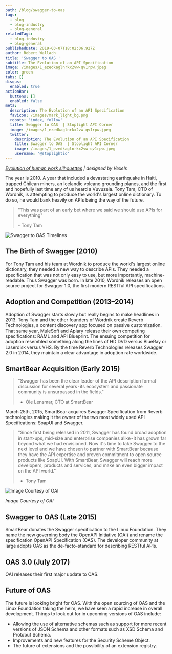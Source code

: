 ```yaml
---
path: /blog/swagger-to-oas
tags:
  - blog
  - blog-industry
  - blog-general
relatedTags:
  - blog-industry
  - blog-general
publishedDate: 2019-03-07T18:02:06.927Z
author: Robert Wallach
title: 'Swagger to OAS '
subtitle: The Evolution of an API Specification
image: /images/1_ezedkaglnrkx2vw-qv1rpw.jpeg
color: green
tabs: []
disqus:
  enabled: true
actionBar:
  buttons: []
  enabled: false
meta:
  description: The Evolution of an API Specification
  favicon: /images/mark_light_bg.png
  robots: 'index, follow'
  title: Swagger to OAS  | Stoplight API Corner
  image: /images/1_ezedkaglnrkx2vw-qv1rpw.jpeg
  twitter:
    description: The Evolution of an API Specification
    title: Swagger to OAS  | Stoplight API Corner
    image: /images/1_ezedkaglnrkx2vw-qv1rpw.jpeg
    username: '@stoplightio'
---
```

*[Evolution of human work silhouettes](www.vexels.com%2Fvectors%2Fpreview%2F71108%2Fevolution-of-human-work-silhouettes%22%3E%20Evolution%20of%20human%20work%20silhouettes) | designed by Vexels*

The year is 2010. A year that included a devastating earthquake in Haiti, trapped Chilean miners, an Icelandic volcano grounding planes, and the first and hopefully last time any of us heard a Vuvuzela. Tony Tam, CTO of Wordnik, is attempting to produce the world's largest online dictionary. To do so, he would bank heavily on APIs being the way of the future.

> "This was part of an early bet where we said we should use APIs for everything"
>
> \- Tony Tam

![Swagger to OAS Timelines](/images/swagger-to-oas.png "Swagger to OAS Timelines")

## The Birth of Swagger (2010)

For Tony Tam and his team at Wordnik to produce the world's largest online dictionary, they needed a new way to describe APIs. They needed a specification that was not only easy to use, but more importantly, machine-readable. Thus Swagger was born. In late 2010, Wordnik releases an open source project for Swagger 1.0, the first modern RESTful API specifications.

## Adoption and Competition (2013–2014)

Adoption of Swagger starts slowly but really begins to make headlines in 2013. Tony Tam and the other founders of Wordnik create Reverb Technologies, a content discovery app focused on passive customization. That same year, MuleSoft and Apiary release their own competing specifications: RAML and API Blueprint. The ensuing competition for adoption resembled something along the lines of HD DVD versus BlueRay or Laserdisk versus VHS. By the time Reverb Technologies releases Swagger 2.0 in 2014, they maintain a clear advantage in adoption rate worldwide.

## SmartBear Acquisition (Early 2015)

> "Swagger has been the clear leader of the API description format discussion for several years - its ecosystem and passionate community is unsurpassed in the fields."
>
> - Ole Lensmar, CTO at SmartBear

March 25th, 2015, SmartBear acquires Swagger Specification from Reverb technologies making it the owner of the two most widely used API Specifications: SoapUI and Swagger.

> "Since first being released in 2011, Swagger has found broad adoption in start-ups, mid-size and enterprise companies alike - it has grown far beyond what we had envisioned. Now it's time to take Swagger to the next level and we have chosen to partner with SmartBear because they have the API expertise and proven commitment to open source products like SoapUI. With SmartBear, Swagger will reach more developers, products and services, and make an even bigger impact on the API world."
>
> * Tony Tam

![Image Courtesy of OAI](/images/open-api-initiative-logo.jpeg "Image Courtesy of OAI")

_Image Courtesy of OAI_

## Swagger to OAS (Late 2015)

SmartBear donates the Swagger specification to the Linux Foundation. They name the new governing body the OpenAPI Initiative (OAI) and rename the specification OpenAPI Specification (OAS). The developer community at large adopts OAS as the de-facto-standard for describing RESTful APIs.

## OAS 3.0 (July 2017)

OAI releases their first major update to OAS.

## Future of OAS

The future is looking bright for OAS. With the open sourcing of OAS and the Linux Foundation taking the helm, we have seen a rapid increase in overall development. Things to look out for in upcoming versions of OAS include:

* Allowing the use of alternative schemas such as support for more recent versions of JSON Schema and other formats such as XSD Schema and Protobuf Schema.
* Improvements and new features for the Security Scheme Object.
* The future of extensions and the possibility of an extension registry.
